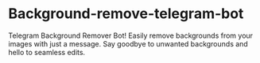 # Background-remove-telegram-bot
Telegram Background Remover Bot! Easily remove backgrounds from your images with just a message. Say goodbye to unwanted backgrounds and hello to seamless edits.
